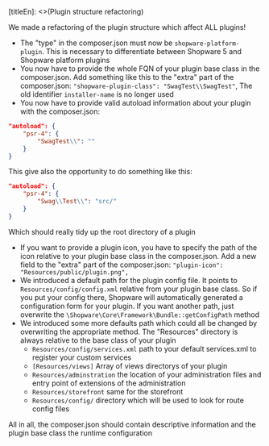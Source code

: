 [titleEn]: <>(Plugin structure refactoring)

We made a refactoring of the plugin structure which affect ALL plugins!

* The "type" in the composer.json must now be `shopware-platform-plugin`. This is necessary to differentiate between Shopware 5 and Shopware platform plugins
* You now have to provide the whole FQN of your plugin base class in the composer.json. Add something like this to the "extra" part of the composer.json: `"shopware-plugin-class": "SwagTest\\SwagTest"`, The old identifier `installer-name` is no longer used
* You now have to provide valid autoload information about your plugin with the composer.json:

```json
"autoload": {
	"psr-4": {
		"SwagTest\\": ""
	}
}
```
This give also the opportunity to do something like this:

```json
"autoload": {
	"psr-4": {
		"Swag\\Test\\": "src/"
	}
}
```

Which should really tidy up the root directory of a plugin

* If you want to provide a plugin icon, you have to specify the path of the icon relative to your plugin base class in the composer.json. Add a new field to the "extra" part of the composer.json: `"plugin-icon": "Resources/public/plugin.png",`
* We introduced a default path for the plugin config file. It points to `Resources/config/config.xml` relative from your plugin base class. So if you put your config there, Shopware will automatically generated a configuration form for your plugin. If you want another path, just overwrite the `\Shopware\Core\Framework\Bundle::getConfigPath` method
* We introduced some more defaults path which could all be changed by overwriting the appropriate method. The "Resources" directory is always relative to the base class of your plugin
  * `Resources/config/services.xml` path to your default services.xml to register your custom services
  * `[Resources/views]` Array of views directorys of your plugin
  * `Resources/adminstration` the location of your administration files and entry point of extensions of the administration
  * `Resources/storefront` same for the storefront
  * `Resources/config/` directory which will be used to look for route config files

All in all, the composer.json should contain descriptive information and the plugin base class the runtime configuration
